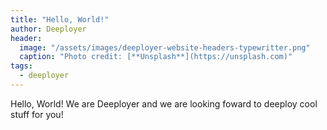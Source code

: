```yaml
---
title: "Hello, World!"
author: Deeployer
header:
  image: "/assets/images/deeployer-website-headers-typewritter.png"
  caption: "Photo credit: [**Unsplash**](https://unsplash.com)"
tags: 
  - deeployer
---
```


Hello, World! We are Deeployer and we are looking foward to deeploy cool stuff for you!

